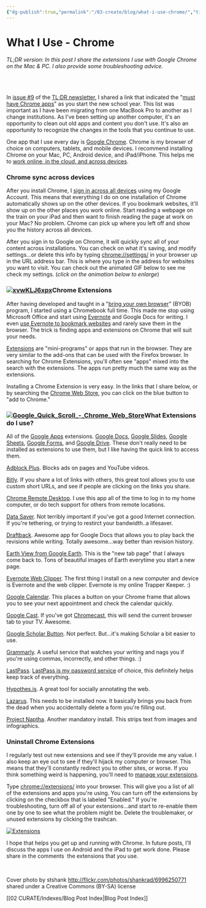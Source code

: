```yaml
---
{"dg-publish":true,"permalink":"/03-create/blog/what-i-use-chrome/","title":"What I Use: Chrome","tags":["chrome","what-i-use"]}
---
```


# What I Use - Chrome

###### TL;DR version: In this post I share the extensions I use with Google Chrome on the Mac & PC. I also provide some troubleshooting advice.

 

In [issue #9](http://us11.campaign-archive1.com/?u=7b5ee323a16720dad25ff96ff&id=c7098db50f) of the [TL;DR newsletter](http://wiobyrne.com/tldr/), I shared a link that indicated the "[must have Chrome apps](http://www.educatorstechnology.com/2015/08/top-chrome-apps-for-teachers.html)" as you start the new school year. This list was important as I have been migrating from one MacBook Pro to another as I change institutions. As I've been setting up another computer, it's an opportunity to clean out old apps and content you don't use. It's also an opportunity to recognize the changes in the tools that you continue to use.

One app that I use every day is [Google Chrome](http://www.google.com/chrome/). Chrome is my browser of choice on computers, tablets, and mobile devices. I recommend installing Chrome on your Mac, PC, Android device, and iPad/iPhone. This helps me to [work online, in the cloud, and across devices](http://wiobyrne.com/a-device-agnostic-policy-that-allows-for-ubiquitous-access-to-my-content/).

### Chrome sync across devices

After you install Chrome, I [sign in across all devices](http://www.talkandroid.com/guides/chrome-guides/how-to-sync-chrome-tabs-across-your-phone-tablet-and-computer/) using my Google Account. This means that everything I do on one installation of Chrome automatically shows up on the other devices. If you bookmark websites, it'll show up on the other places you work online. Start reading a webpage on the train on your iPad and then want to finish reading the page at work on your Mac? No problem. Chrome can pick up where you left off and show you the history across all devices.

After you sign in to Google on Chrome, it will quickly sync all of your content across installations. You can check on what it's saving, and modify settings...or delete this info by typing [chrome://settings/](chrome://settings/) in your browser up in the URL address bar. This is where you type in the address for websites you want to visit. You can check out the animated GIF below to see me check my settings. (_click on the animation below to enlarge_)

### [![xvwKLJ6xpx](images/xvwKLJ6xpx.gif)](http://wiobyrne.com/wp-content/uploads/2015/08/xvwKLJ6xpx.gif)Chrome Extensions

After having developed and taught in a "[bring your own browser](http://wiobyrne.com/building-a-byob-bring-your-own-browser-program-using-google/)" (BYOB) program, I started using a Chromebook full time. This made me stop using Microsoft Office and start using [Evernote](http://wiobyrne.com/how-i-use-evernote-as-my-online-multimodal-notebook/) and Google Docs for writing. I even [use Evernote to bookmark websites](http://wiobyrne.com/digital-macgyver-use-evernote-to-bookmark-websites-and-webpages/) and rarely save them in the browser. The trick is finding apps and extensions on Chrome that will suit your needs.

[Extensions](https://chrome.google.com/webstore/category/extensions) are "mini-programs" or apps that run in the browser. They are very similar to the add-ons that can be used with the Firefox browser. In searching for Chrome Extensions, you'll often see "apps" mixed into the search with the extensions. The apps run pretty much the same way as the extensions.

Installing a Chrome Extension is very easy. In the links that I share below, or by searching the [Chrome Web Store](https://chrome.google.com/webstore/category/apps), you can click on the blue button to "add to Chrome."

### [![Google_Quick_Scroll_-_Chrome_Web_Store](images/Google_Quick_Scroll_-_Chrome_Web_Store.png)](http://wiobyrne.com/wp-content/uploads/2015/08/Google_Quick_Scroll_-_Chrome_Web_Store.png)What Extensions do I use?

All of the [Google Apps](https://www.google.com/work/apps/business/products/?utm_source=google&utm_medium=cpc&utm_campaign=na-us-en-apps-bkws-gafw-trial-e&utm_source=google&utm_medium=cpc&utm_campaign=na-us-en-apps-bkws-gafw-trial-e&utm_term=google%20apps) extensions. [Google Docs](https://chrome.google.com/webstore/detail/google-docs/aohghmighlieiainnegkcijnfilokake), [Google Slides](https://chrome.google.com/webstore/detail/google-slides/aapocclcgogkmnckokdopfmhonfmgoek), [Google Sheets](https://chrome.google.com/webstore/detail/google-sheets/felcaaldnbdncclmgdcncolpebgiejap), [Google Forms](https://chrome.google.com/webstore/detail/google-forms/jhknlonaankphkkbnmjdlpehkinifeeg), and [Google Drive](https://chrome.google.com/webstore/detail/google-drive/apdfllckaahabafndbhieahigkjlhalf). These don't really need to be installed as extensions to use them, but I like having the quick link to access them.

[Adblock Plus](https://chrome.google.com/webstore/detail/adblock-plus/cfhdojbkjhnklbpkdaibdccddilifddb). Blocks ads on pages and YouTube videos.

[Bitly](https://chrome.google.com/webstore/detail/bitly-unleash-the-power-o/iabeihobmhlgpkcgjiloemdbofjbdcic). If you share a lot of links with others, this great tool allows you to use custom short URLs, and see if people are clicking on the links you share.

[Chrome Remote Desktop](https://chrome.google.com/webstore/detail/chrome-remote-desktop/gbchcmhmhahfdphkhkmpfmihenigjmpp). I use this app all of the time to log in to my home computer, or do tech support for others from remote locations.

[Data Saver](https://chrome.google.com/webstore/detail/data-saver-beta/pfmgfdlgomnbgkofeojodiodmgpgmkac). Not terribly important if you've got a good Internet connection. If you're tethering, or trying to restirct your bandwidth..a lifesaver.

[Draftback](https://chrome.google.com/webstore/detail/draftback/nnajoiemfpldioamchanognpjmocgkbg). Awesome app for Google Docs that allows you to play back the revisions while writing. Totally awesome...way better than revision history.

[Earth View from Google Earth](https://chrome.google.com/webstore/detail/earth-view-from-google-ea/bhloflhklmhfpedakmangadcdofhnnoh). This is the "new tab page" that I always come back to. Tons of beautiful images of Earth everytime you start a new page.

[Evernote Web Clipper](https://chrome.google.com/webstore/detail/evernote-web-clipper/pioclpoplcdbaefihamjohnefbikjilc). The first thing I install on a new computer and device is Evernote and the web clipper. Evernote is my online Trapper Keeper. :)

[Google Calendar](https://chrome.google.com/webstore/detail/google-calendar-by-google/gmbgaklkmjakoegficnlkhebmhkjfich). This places a button on your Chrome frame that allows you to see your next appointment and check the calendar quickly.

[Google Cast](https://chrome.google.com/webstore/detail/google-cast/boadgeojelhgndaghljhdicfkmllpafd). If you've got [Chromecast](http://wiobyrne.com/what-i-use-chromecast/), this will send the current browser tab to your TV. Awesome.

[Google Scholar Button](https://chrome.google.com/webstore/detail/google-scholar-button/ldipcbpaocekfooobnbcddclnhejkcpn). Not perfect. But...it's making Scholar a bit easier to use.

[Grammarly](https://chrome.google.com/webstore/detail/grammarly-spell-checker-g/kbfnbcaeplbcioakkpcpgfkobkghlhen). A useful service that watches your writing and nags you if you're using commas, incorrectly, and other things. :)

[LastPass](https://chrome.google.com/webstore/detail/lastpass-free-password-ma/hdokiejnpimakedhajhdlcegeplioahd). [LastPass is my password service](http://wiobyrne.com/what-i-use-lastpass/) of choice, this definitely helps keep track of everything.

[Hypothes.is](https://hypothes.is/). A great tool for socially annotating the web.

[Lazarus](https://chrome.google.com/webstore/detail/lazarus-form-recovery/loljledaigphbcpfhfmgopdkppkifgno). This needs to be installed now. It basically brings you back from the dead when you accidentally delete a form you're filling out.

[Project Naptha](https://chrome.google.com/webstore/detail/project-naptha/molncoemjfmpgdkbdlbjmhlcgniigdnf). Another mandatory install. This strips text from images and infographics.

### Uninstall Chrome Extensions

I regularly test out new extensions and see if they'll provide me any value. I also keep an eye out to see if they'll hijack my computer or browser. This means that they'll constantly redirect you to other sites, or worse. If you think something weird is happening, you'll need to [manage your extensions](https://support.google.com/chrome_webstore/answer/2664769?hl=en).

Type [chrome://extensions/](chrome://extensions/) into your browser. This will give you a list of all of the extensions and apps you're using. You can turn off the extensions by clicking on the checkbox that is labeled "Enabled." If you're troubleshooting, turn off all of your extensions...and start to re-enable them one by one to see what the problem might be. Delete the troublemaker, or unused extensions by clicking the trashcan.

[![Extensions](images/Extensions.png)](http://wiobyrne.com/wp-content/uploads/2015/08/Extensions.png)

I hope that helps you get up and running with Chrome. In future posts, I'll discuss the apps I use on Android and the iPad to get work done. Please share in the comments  the extensions that you use.

 

Cover photo by stshank http://flickr.com/photos/shankrad/6996250771 shared under a Creative Commons (BY-SA) license

[[02 CURATE/Indexes/Blog Post Index\|Blog Post Index]]